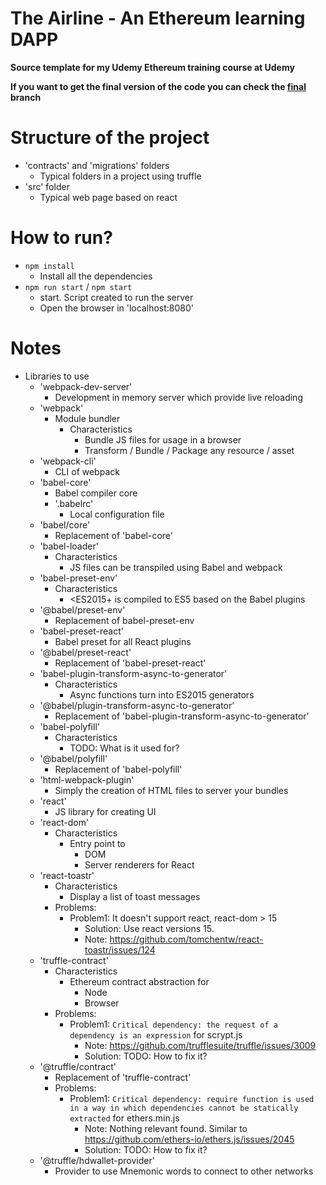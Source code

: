 # The Airline - An Ethereum learning DAPP

**Source template for my Udemy Ethereum training course at Udemy**

**If you want to get the final version of the code you can check the [final](https://github.com/CarlosLanderas/udemy-ethereum-the-airline/tree/final) branch**

# Structure of the project
* 'contracts' and 'migrations' folders
  * Typical folders in a project using truffle
* 'src' folder
  * Typical web page based on react

# How to run?
* `npm install`
  * Install all the dependencies
* `npm run start` / `npm start` 
  * start. Script created to run the server
  * Open the browser in 'localhost:8080'

# Notes
* Libraries to use
  * 'webpack-dev-server'
    * Development in memory server which provide live reloading
  * 'webpack'
    * Module bundler
      * Characteristics
        * Bundle JS files for usage in a browser
        * Transform / Bundle / Package any resource / asset
  * 'webpack-cli'
    * CLI of webpack
  * 'babel-core'
    * Babel compiler core
    * '.babelrc'
      * Local configuration file
  * 'babel/core'
    * Replacement of 'babel-core'
  * 'babel-loader'
    * Characteristics
      * JS files can be transpiled using Babel and webpack
  * 'babel-preset-env'
    * Characteristics
      * <ES2015+ is compiled to ES5 based on the Babel plugins
  * '@babel/preset-env'
    * Replacement of babel-preset-env
  * 'babel-preset-react'
    * Babel preset for all React plugins
  * '@babel/preset-react'
    * Replacement of 'babel-preset-react'
  * 'babel-plugin-transform-async-to-generator'
    * Characteristics
      * Async functions turn into ES2015 generators
  * '@babel/plugin-transform-async-to-generator'
    * Replacement of 'babel-plugin-transform-async-to-generator'
  * 'babel-polyfill'
    * Characteristics
      * TODO: What is it used for?
  * '@babel/polyfill'
    * Replacement of 'babel-polyfill'
  * 'html-webpack-plugin'
    * Simply the creation of HTML files to server your bundles
  * 'react'
    * JS library for creating UI
  * 'react-dom'
    * Characteristics
      * Entry point to 
        * DOM
        * Server renderers for React
  * 'react-toastr'
    * Characteristics
      * Display a list of toast messages
    * Problems:
      * Problem1: It doesn't support react, react-dom > 15
        * Solution: Use react versions 15.
        * Note: https://github.com/tomchentw/react-toastr/issues/124
  * 'truffle-contract'
    * Characteristics
      * Ethereum contract abstraction for
        * Node
        * Browser
    * Problems:
      * Problem1: `Critical dependency: the request of a dependency is an expression` for scrypt.js 
        * Note: https://github.com/trufflesuite/truffle/issues/3009
        * Solution: TODO: How to fix it? 
  * '@truffle/contract'
    * Replacement of 'truffle-contract'
    * Problems:
      * Problem1: `Critical dependency: require function is used in a way in which dependencies cannot be statically extracted` for ethers.min.js 
        * Note: Nothing relevant found. Similar to https://github.com/ethers-io/ethers.js/issues/2045
        * Solution: TODO: How to fix it?
  * '@truffle/hdwallet-provider'
    * Provider to use Mnemonic words to connect to other networks 



